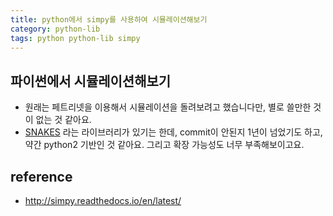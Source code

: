 ```yaml
---
title: python에서 simpy를 사용하여 시뮬레이션해보기 
category: python-lib
tags: python python-lib simpy
---
```


## 파이썬에서 시뮬레이션해보기 

- 원래는 페트리넷을 이용해서 시뮬레이션을 돌려보려고 했습니다만, 별로 쓸만한 것이 없는 것 같아요. 
- [SNAKES](https://www.ibisc.univ-evry.fr/~fpommereau/SNAKES/) 라는 라이브러리가 있기는 한데, commit이 안된지 1년이 넘었기도 하고, 약간 python2 기반인 것 같아요. 그리고 확장 가능성도 너무 부족해보이고요. 



## reference

- <http://simpy.readthedocs.io/en/latest/>